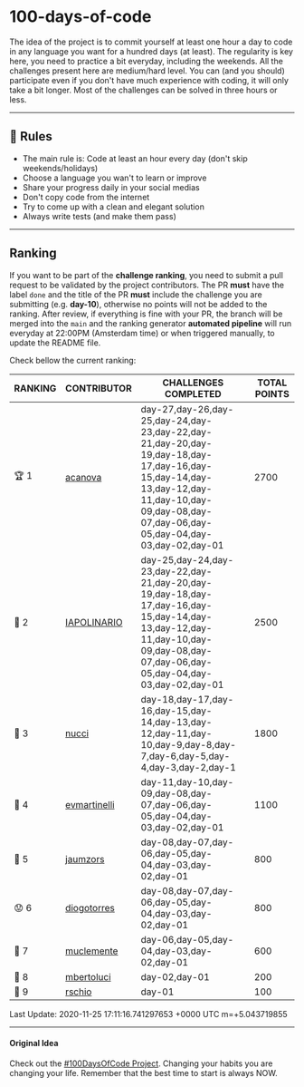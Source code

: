 # 100-days-of-code

The idea of the project is to commit yourself at least one hour a day to code in any language you want for a hundred days (at least). The regularity is key here, you need to practice a bit everyday, including the weekends.
All the challenges present here are medium/hard level. You can (and you should) participate even if you don't have much experience with coding, it will only take a bit longer.
Most of the challenges can be solved in three hours or less.

---

## 🚩 Rules

- The main rule is: Code at least an hour every day (don't skip weekends/holidays)
- Choose a language you wan't to learn or improve
- Share your progress daily in your social medias
- Don't copy code from the internet
- Try to come up with a clean and elegant solution
- Always write tests (and make them pass)

---

## Ranking

If you want to be part of the **challenge ranking**, you need to submit a pull request to be validated by the project contributors. The PR **must** have the label `done` and the title of the PR **must** include the challenge you are submitting (e.g. **day-10**), otherwise no points will not be added to the ranking.
After review, if everything is fine with your PR, the branch will be merged into the `main` and the ranking generator **automated pipeline** will run everyday at 22:00PM (Amsterdam time) or when triggered manually, to update the README file.

Check bellow the current ranking:

|           RANKING           |                   CONTRIBUTOR                   |                                                                                     CHALLENGES COMPLETED                                                                                     | TOTAL POINTS |
|-----------------------------|-------------------------------------------------|----------------------------------------------------------------------------------------------------------------------------------------------------------------------------------------------|--------------|
| :trophy: 1                  | [acanova](https://github.com/acanova)           | day-27,day-26,day-25,day-24,day-23,day-22,day-21,day-20,day-19,day-18,day-17,day-16,day-15,day-14,day-13,day-12,day-11,day-10,day-09,day-08,day-07,day-06,day-05,day-04,day-03,day-02,day-01 |         2700 |
| :2nd_place_medal: 2         | [IAPOLINARIO](https://github.com/IAPOLINARIO)   | day-25,day-24,day-23,day-22,day-21,day-20,day-19,day-18,day-17,day-16,day-15,day-14,day-13,day-12,day-11,day-10,day-09,day-08,day-07,day-06,day-05,day-04,day-03,day-02,day-01               |         2500 |
| :3rd_place_medal: 3         | [nucci](https://github.com/nucci)               | day-18,day-17,day-16,day-15,day-14,day-13,day-12,day-11,day-10,day-9,day-8,day-7,day-6,day-5,day-4,day-3,day-2,day-1                                                                         |         1800 |
| :floppy_disk: 4             | [evmartinelli](https://github.com/evmartinelli) | day-11,day-10,day-09,day-08,day-07,day-06,day-05,day-04,day-03,day-02,day-01                                                                                                                 |         1100 |
| :poop: 5                    | [jaumzors](https://github.com/jaumzors)         | day-08,day-07,day-06,day-05,day-04,day-03,day-02,day-01                                                                                                                                      |          800 |
| :worried: 6                 | [diogotorres](https://github.com/diogotorres)   | day-08,day-07,day-06,day-05,day-04,day-03,day-02,day-01                                                                                                                                      |          800 |
| :star2: 7                   | [muclemente](https://github.com/muclemente)     | day-06,day-05,day-04,day-03,day-02,day-01                                                                                                                                                    |          600 |
| :imp: 8                     | [mbertoluci](https://github.com/mbertoluci)     | day-02,day-01                                                                                                                                                                                |          200 |
| :small_red_triangle_down: 9 | [rschio](https://github.com/rschio)             | day-01                                                                                                                                                                                       |          100 |

Last Update: 2020-11-25 17:11:16.741297653 +0000 UTC m=+5.043719855

---

#### Original Idea

Check out the [#100DaysOfCode Project](https://www.100daysofcode.com/). Changing your habits you are changing your life. Remember that the best time to start is always NOW.
